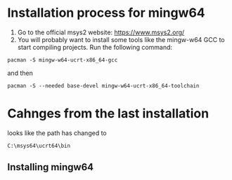 # Installation process for mingw64

1. Go to the official msys2 website: https://www.msys2.org/
2. You will probably want to install some tools like the mingw-w64 GCC to start compiling projects. Run the following command:

```shell
pacman -S mingw-w64-ucrt-x86_64-gcc
```
and then

```shell
pacman -S --needed base-devel mingw-w64-ucrt-x86_64-toolchain
```



# Cahnges from the last installation

looks like the path has changed to 

`C:\msys64\ucrt64\bin`

## Installing mingw64

